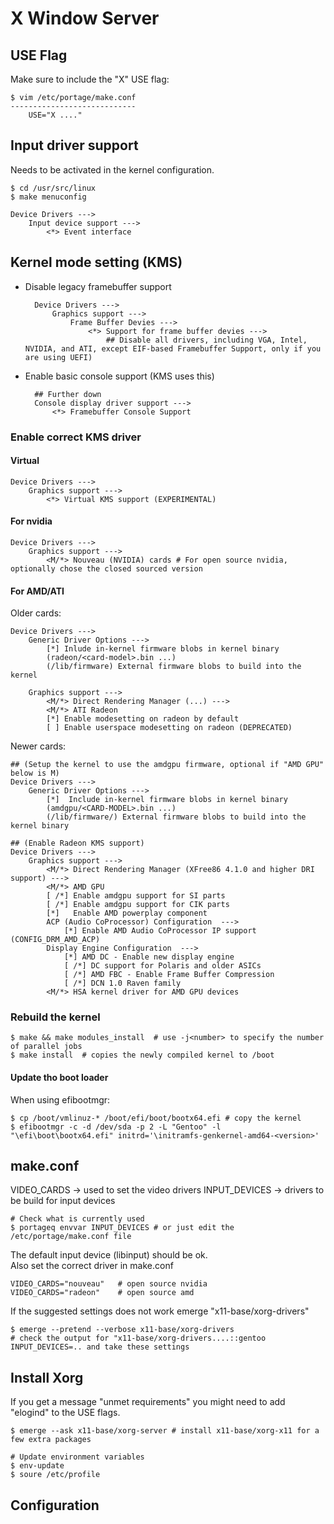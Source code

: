 # X Window Server

## USE Flag

Make sure to include the "X" USE flag:

	$ vim /etc/portage/make.conf
	----------------------------
		USE="X ...."

## Input driver support

Needs to be activated in the kernel configuration.

	$ cd /usr/src/linux
	$ make menuconfig

	Device Drivers --->
		Input device support --->
			<*> Event interface

## Kernel mode setting (KMS)

* Disable legacy framebuffer support
		
		Device Drivers --->
			Graphics support --->
				Frame Buffer Devies --->
					<*> Support for frame buffer devies --->
						## Disable all drivers, including VGA, Intel, NVIDIA, and ATI, except EIF-based Framebuffer Support, only if you are using UEFI)

* Enable basic console support (KMS uses this)

		## Further down
		Console display driver support --->
			<*> Framebuffer Console Support

### Enable correct KMS driver

#### Virtual

	Device Drivers --->
		Graphics support --->
			<*> Virtual KMS support (EXPERIMENTAL)

#### For nvidia

	Device Drivers --->
		Graphics support --->	
			<M/*> Nouveau (NVIDIA) cards # For open source nvidia, optionally chose the closed sourced version

#### For AMD/ATI

Older cards:

	Device Drivers --->
		Generic Driver Options --->
			[*] Inlude in-kernel firmware blobs in kernel binary
			(radeon/<card-model>.bin ...)
			(/lib/firmware) External firmware blobs to build into the kernel

		Graphics support --->
			<M/*> Direct Rendering Manager (...) --->
			<M/*> ATI Radeon
			[*] Enable modesetting on radeon by default
			[ ] Enable userspace modesetting on radeon (DEPRECATED)

Newer cards:

	## (Setup the kernel to use the amdgpu firmware, optional if "AMD GPU" below is M)
	Device Drivers --->
		Generic Driver Options --->
			[*]  Include in-kernel firmware blobs in kernel binary
			(amdgpu/<CARD-MODEL>.bin ...)
			(/lib/firmware/) External firmware blobs to build into the kernel binary
 
	## (Enable Radeon KMS support)
	Device Drivers --->
		Graphics support --->
			<M/*> Direct Rendering Manager (XFree86 4.1.0 and higher DRI support) --->
			<M/*> AMD GPU
			[ /*] Enable amdgpu support for SI parts
			[ /*] Enable amdgpu support for CIK parts 
			[*]   Enable AMD powerplay component  
			ACP (Audio CoProcessor) Configuration  ---> 
				[*] Enable AMD Audio CoProcessor IP support (CONFIG_DRM_AMD_ACP)
			Display Engine Configuration  --->
				[*] AMD DC - Enable new display engine
				[ /*] DC support for Polaris and older ASICs
				[ /*] AMD FBC - Enable Frame Buffer Compression
				[ /*] DCN 1.0 Raven family
			<M/*> HSA kernel driver for AMD GPU devices

### Rebuild the kernel

	$ make && make modules_install	# use -j<number> to specify the number of parallel jobs
	$ make install	# copies the newly compiled kernel to /boot

#### Update tho boot loader
	
When using efibootmgr:

	$ cp /boot/vmlinuz-* /boot/efi/boot/bootx64.efi	# copy the kernel
	$ efibootmgr -c -d /dev/sda -p 2 -L "Gentoo" -l "\efi\boot\bootx64.efi" initrd='\initramfs-genkernel-amd64-<version>'

## make.conf

VIDEO_CARDS -> used to set the video drivers
INPUT_DEVICES -> drivers to be build for input devices

	# Check what is currently used
	$ portageq envvar INPUT_DEVICES	# or just edit the /etc/portage/make.conf file

The default input device (libinput) should be ok.  
Also set the correct driver in make.conf  

	VIDEO_CARDS="nouveau"	# open source nvidia
	VIDEO_CARDS="radeon"	# open source amd

If the suggested settings does not work emerge "x11-base/xorg-drivers"

	$ emerge --pretend --verbose x11-base/xorg-drivers
	# check the output for "x11-base/xorg-drivers....::gentoo INPUT_DEVICES=.. and take these settings

## Install Xorg

If you get a message "unmet requirements" you might need to add "elogind" to the
USE flags.

	$ emerge --ask x11-base/xorg-server	# install x11-base/xorg-x11 for a few extra packages

	# Update environment variables
	$ env-update
	$ soure /etc/profile

## Configuration


